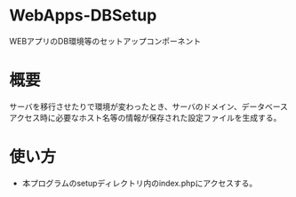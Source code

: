 # WebApps-DBSetup
WEBアプリのDB環境等のセットアップコンポーネント

# 概要  
サーバを移行させたりで環境が変わったとき、サーバのドメイン、データベースアクセス時に必要なホスト名等の情報が保存された設定ファイルを生成する。

# 使い方
- 本プログラムのsetupディレクトリ内のindex.phpにアクセスする。
